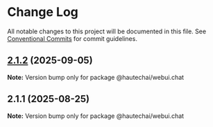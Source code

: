 # Change Log

All notable changes to this project will be documented in this file.
See [Conventional Commits](https://conventionalcommits.org) for commit guidelines.

## [2.1.2](https://github.com/HautechAI/webui/compare/@hautechai/webui.chat@2.1.1...@hautechai/webui.chat@2.1.2) (2025-09-05)

**Note:** Version bump only for package @hautechai/webui.chat

## 2.1.1 (2025-08-25)

**Note:** Version bump only for package @hautechai/webui.chat
